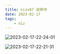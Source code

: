 ```yaml
---
title: nizx87 说明书
date: 2023-02-17
tags:
    - niz
---
```


![2023-02-17-22-24-01](https://raw.githubusercontent.com/psychonaut1f/a/main/img/2023-02-17-22-24-01.png)

![2023-02-17-22-21-31](https://raw.githubusercontent.com/psychonaut1f/a/main/img/2023-02-17-22-21-31.png)